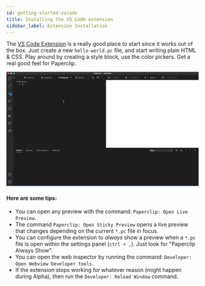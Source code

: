 ```yaml
---
id: getting-started-vscode
title: Installing the VS Code extension
sidebar_label: Extension Installation
---
```


The [VS Code Extension](https://marketplace.visualstudio.com/items?itemName=crcn.paperclip-vscode) is a really good place to start since it works out of the box. Just create a new `hello-world.pc` file, and start writing plain HTML & CSS. Play around by creating a style block, use the color pickers.  Get a real good feel for Paperclip. 

![alt Realtime editing](/img/button-demo.gif)

#### Here are some tips:

- You can open any preview with the command: `Paperclip: Open Live Preview`.
- The command `Paperclip: Open Sticky Preview` opens a live preview that changes depending on the current `*.pc` file in focus.
- You can configure the extension to _always_ show a preview when a `*.pc` file is open within the settings panel (`ctrl + ,`). Just look for "Paperclip Always Show".
- You can open the web inspector by running the command: `Developer: Open Webview Developer tools`.
- If the extension stops working for whatever reason (might happen during Alpha), then run the `Developer: Reload Window` command. 
